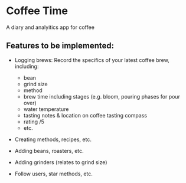 # Coffee Time

A diary and analyitics app for coffee

## Features to be implemented:

- Logging brews: Record the specifics of your latest coffee brew, including:

  - bean
  - grind size
  - method
  - brew time including stages (e.g. bloom, pouring phases for pour over)
  - water temperature
  - tasting notes & location on coffee tasting compass
  - rating /5
  - etc.

- Creating methods, recipes, etc.

- Adding beans, roasters, etc.

- Adding grinders (relates to grind size)

- Follow users, star methods, etc.
